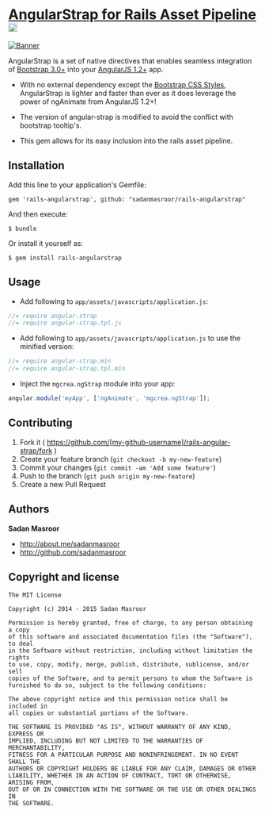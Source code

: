 # [AngularStrap for Rails Asset Pipeline](http://mgcrea.github.io/angular-strap) <a href="http://badge.fury.io/rb/rails-angularstrap"><img src="https://badge.fury.io/rb/rails-angularstrap.svg" alt="Gem Version" height="18"></a>

[![Banner](http://mgcrea.github.io/angular-strap/images/snippet.png)](http://mgcrea.github.io/angular-strap)

AngularStrap is a set of native directives that enables seamless integration of [Bootstrap 3.0+](https://github.com/twbs/bootstrap) into your [AngularJS 1.2+](https://github.com/angular/angular.js) app.

- With no external dependency except the [Bootstrap CSS Styles](https://github.com/twbs/bootstrap/blob/master/dist/css/bootstrap.css), AngularStrap is lighter and faster than ever as it does leverage the power of ngAnimate from AngularJS 1.2+!

- The version of angular-strap is modified to avoid the conflict with bootstrap tooltip's.

- This gem allows for its easy inclusion into the rails asset pipeline.

## Installation

Add this line to your application's Gemfile:

    gem 'rails-angularstrap', github: "sadanmasroor/rails-angularstrap"

And then execute:

    $ bundle

Or install it yourself as:

    $ gem install rails-angularstrap

## Usage

+ Add following to `app/assets/javascripts/application.js`:

```js
//= require angular-strap
//= require angular-strap.tpl.js
```

+ Add following to `app/assets/javascripts/application.js` to use the minified version:

```js
//= require angular-strap.min
//= require angular-strap.tpl.min
```

+ Inject the `mgcrea.ngStrap` module into your app:

>
``` js
angular.module('myApp', ['ngAnimate', 'mgcrea.ngStrap']);
```

## Contributing

1. Fork it ( https://github.com/[my-github-username]/rails-angular-strap/fork )
2. Create your feature branch (`git checkout -b my-new-feature`)
3. Commit your changes (`git commit -am 'Add some feature'`)
4. Push to the branch (`git push origin my-new-feature`)
5. Create a new Pull Request

## Authors

**Sadan Masroor**

+ http://about.me/sadanmasroor
+ http://github.com/sadanmasroor



## Copyright and license

	The MIT License

	Copyright (c) 2014 - 2015 Sadan Masroor

	Permission is hereby granted, free of charge, to any person obtaining a copy
	of this software and associated documentation files (the "Software"), to deal
	in the Software without restriction, including without limitation the rights
	to use, copy, modify, merge, publish, distribute, sublicense, and/or sell
	copies of the Software, and to permit persons to whom the Software is
	furnished to do so, subject to the following conditions:

	The above copyright notice and this permission notice shall be included in
	all copies or substantial portions of the Software.

	THE SOFTWARE IS PROVIDED "AS IS", WITHOUT WARRANTY OF ANY KIND, EXPRESS OR
	IMPLIED, INCLUDING BUT NOT LIMITED TO THE WARRANTIES OF MERCHANTABILITY,
	FITNESS FOR A PARTICULAR PURPOSE AND NONINFRINGEMENT. IN NO EVENT SHALL THE
	AUTHORS OR COPYRIGHT HOLDERS BE LIABLE FOR ANY CLAIM, DAMAGES OR OTHER
	LIABILITY, WHETHER IN AN ACTION OF CONTRACT, TORT OR OTHERWISE, ARISING FROM,
	OUT OF OR IN CONNECTION WITH THE SOFTWARE OR THE USE OR OTHER DEALINGS IN
	THE SOFTWARE.